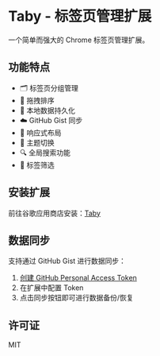 # Taby - 标签页管理扩展

一个简单而强大的 Chrome 标签页管理扩展。

## 功能特点

- 🗂️ 标签页分组管理
- 🔄 拖拽排序
- 💾 本地数据持久化
- ☁️ GitHub Gist 同步
- 📱 响应式布局
- 🌈 主题切换
- 🔍 全局搜索功能
- 🔖 标签筛选

## 安装扩展

前往谷歌应用商店安装：[Taby](https://chromewebstore.google.com/detail/taby/iifpdfmdgnaogfbdlbmekdphicaaipod)

## 数据同步

支持通过 GitHub Gist 进行数据同步：

1. [创建 GitHub Personal Access Token](https://github.com/settings/tokens)
2. 在扩展中配置 Token
3. 点击同步按钮即可进行数据备份/恢复

## 许可证

MIT
